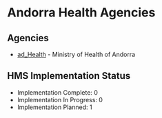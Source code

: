 # Andorra Health Agencies

## Agencies

- [ad_Health](ad_Health/index.md) - Ministry of Health of Andorra

## HMS Implementation Status

- Implementation Complete: 0
- Implementation In Progress: 0
- Implementation Planned: 1
